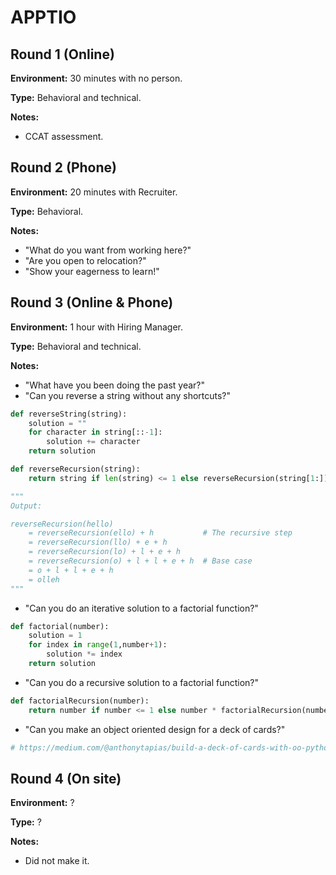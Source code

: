 # APPTIO

## Round 1 (Online)

**Environment:** 30 minutes with no person.

**Type:** Behavioral and technical.

**Notes:**

- CCAT assessment.

## Round 2 (Phone)

**Environment:** 20 minutes with Recruiter.

**Type:** Behavioral.

**Notes:**

- "What do you want from working here?"
- "Are you open to relocation?"
- "Show your eagerness to learn!"

## Round 3 (Online & Phone)

**Environment:** 1 hour with Hiring Manager.

**Type:** Behavioral and technical.

**Notes:**

- "What have you been doing the past year?"
- "Can you reverse a string without any shortcuts?"

```py
def reverseString(string):
    solution = ""
    for character in string[::-1]:
        solution += character
    return solution

def reverseRecursion(string):
    return string if len(string) <= 1 else reverseRecursion(string[1:]) + string[0]

"""
Output:

reverseRecursion(hello)
    = reverseRecursion(ello) + h           # The recursive step
    = reverseRecursion(llo) + e + h
    = reverseRecursion(lo) + l + e + h
    = reverseRecursion(o) + l + l + e + h  # Base case
    = o + l + l + e + h
    = olleh
"""
```

- "Can you do an iterative solution to a factorial function?"

```py
def factorial(number):
    solution = 1
    for index in range(1,number+1):
        solution *= index
    return solution
```

- "Can you do a recursive solution to a factorial function?"

```py
def factorialRecursion(number):
    return number if number <= 1 else number * factorialRecursion(number-1)
```

- "Can you make an object oriented design for a deck of cards?"

```py
# https://medium.com/@anthonytapias/build-a-deck-of-cards-with-oo-python-c41913a744d3
```

## Round 4 (On site)

**Environment:** ?

**Type:** ?

**Notes:**

- Did not make it.
